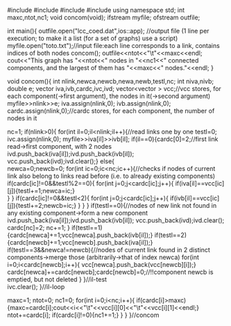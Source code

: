 #include <iostream>
#include <fstream>
#include <iomanip>
#include <vector>
using namespace std;
int maxc,ntot,nc1;
void concom(void);
ifstream myfile;
ofstream outfile;

int main(){
  outfile.open("lcc_coed.dat",ios::app);  //output file (1 line per execution; to make it a list (for a set of graphs) use a script)
  myfile.open("toto.txt");//input file:each line corresponds to a link, contains indices of both nodes
  concom();
  outfile<<ntot<<"\t"<<maxc<<endl; 
  cout<<"This graph has "<<ntot<<" nodes in "<<nc1<<" connected components, and the largest of them has "<<maxc<<" nodes."<<endl;
}

void concom(){
  int nlink,newca,newcb,newa,newb,testl,nc;
  int niva,nivb;
  double e;
  vector<int> iva,ivb,cardc,ivc,ivd;
  vector<vector<int> > vcc;//vcc stores, for each component(->first argument), the nodes in it(->second argument)
  myfile>>nlink>>e;
  iva.assign(nlink,0);
  ivb.assign(nlink,0);
  cardc.assign(nlink,0);//cardc stores, for each component, the number of nodes in it
  
  nc=1;
  if(nlink>0){
    for(int il=0;il<nlink;il++){//read links one by one
    testl=0;
    ivc.assign(nlink,0);
    myfile>>iva[il]>>ivb[il];
    if(il==0){cardc[0]=2;//first link read->first component, with 2 nodes
      ivd.push_back(iva[il]);ivd.push_back(ivb[il]);
      vcc.push_back(ivd);ivd.clear();}
    else{      
      newca=0;newcb=0;
      for(int ic=0;ic<nc;ic++){//checks if nodes of current link also belong to links read before (i.e. to already existing components)
	if(cardc[ic]!=0&&testl%2==0){
	  for(int j=0;j<cardc[ic];j++){
	    if(iva[il]==vcc[ic][j]){testl+=1;newca=ic;}	    
	  }
	}
	if(cardc[ic]!=0&&testl<2){
	  for(int j=0;j<cardc[ic];j++){
	    if(ivb[il]==vcc[ic][j]){testl+=2;newcb=ic;}
	  }
	}
      }
      if(testl==0){//nodes of new link not found in any existing component->form a new component
	ivd.push_back(iva[il]);ivd.push_back(ivb[il]);
	vcc.push_back(ivd);ivd.clear();
	cardc[nc]=2;
	nc+=1;
      }
      if(testl==1){cardc[newca]+=1;vcc[newca].push_back(ivb[il]);}
      if(testl==2){cardc[newcb]+=1;vcc[newcb].push_back(iva[il]);}
      if(testl==3&&newca!=newcb){//nodes of current link found in 2 distinct components->merge those (arbitrarily->that of index newca)
	for(int i=0;i<cardc[newcb];i++){
	  vcc[newca].push_back(vcc[newcb][i]);}
	cardc[newca]+=cardc[newcb];cardc[newcb]=0;//!!component newcb is emptied, but not deleted
      }
    }//il-test     
    ivc.clear();
  }//il-loop

  maxc=1;
  ntot=0;
  nc1=0;
  for(int i=0;i<nc;i++){
    if(cardc[i]>maxc){maxc=cardc[i];cout<<i<<"\t"<<vcc[i][0]<<"\t"<<vcc[i][1]<<endl;}
    ntot+=cardc[i];
    if(cardc[i]!=0){nc1+=1;}
  }
  }
}//concom
